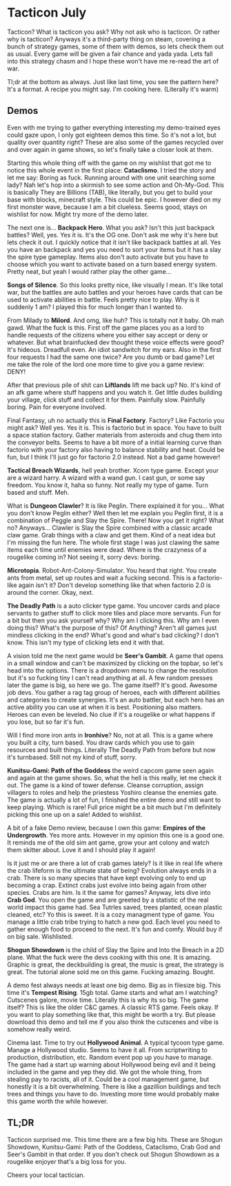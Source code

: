 # Tacticon July

Tacticon? What is tacticon you ask? Why not ask who is tacticon. Or rather why is tacticon? Anyways it's a third-party thing on steam, covering a bunch of strategy games, some of them with demos, so lets check them out as usual. Every game will be given a fair chance and yada yada. Lets fall into this strategy chasm and I hope these won't have me re-read the art of war.

Tl;dr at the bottom as always. Just like last time, you see the pattern here? It's a format. A recipe you might say. I'm cooking here. (Literally it's warm)

## Demos

Even with me trying to gather everything interesting my demo-trained eyes could gaze upon, I only got eighteen demos this time. So it's not a lot, but quality over quantity right? These are also some of the games recycled over and over again in game shows, so let's finally take a closer look at them.

Starting this whole thing off with the game on my wishlist that got me to notice this whole event in the first place: **Cataclismo**. I tried the story and let me say: Boring as fuck. Running around with one unit searching some lady? Nah let's hop into a skirmish to see some action and Oh-My-God. This is basically They are Billions (TAB), like literally, but you get to build your base with blocks, minecraft style. This could be epic. I however died on my first monster wave, because I am a bit clueless. Seems good, stays on wishlist for now. Might try more of the demo later.

The next one is... **Backpack Hero**. What you ask? Isn't this just backpack battles? Well, yes. Yes it is. It's the OG one. Don't ask me why it's here but lets check it out. I quickly notice that it isn't like backpack battles at all. Yes you have an backpack and yes you need to sort your items but it has a slay the spire type gameplay. Items also don't auto activate but you have to choose which you want to activate based on a turn based energy system. Pretty neat, but yeah I would rather play the other game...

**Songs of Silence**. So this looks pretty nice, like visually I mean. It's like total war, but the battles are auto battles and your heroes have cards that can be used to activate abilities in battle. Feels pretty nice to play. Why is it suddenly 1 am? I played this for much longer than I wanted to.

From Milady to **Milord**. And omg, like huh? This is totally not it baby. Oh mah gawd. What the fuck is this. First off the game places you as a lord to handle requests of the citizens where you either say accept or deny or whatever. But what brainfucked dev thought these voice effects were good? It's hideous. Dreadfull even. An idiot sandwitch for my ears. Also in the first four requests I had the same one twice? Are you dumb or bad game? Let me take the role of the lord one more time to give you a game review: DENY!

After that previous pile of shit can **Liftlands** lift me back up? No. It's kind of an afk game where stuff happens and you watch it. Get little dudes building your village, click stuff and collect it for them. Painfully slow. Painfully boring. Pain for everyone involved.

Final Fantasy, uh no actually this is **Final Factory**. Factory? Like Factorio you might ask? Well yes. Yes it is. This is factorio but in space. You have to built a space station factory. Gather materials from asteroids and chug them into the conveyor belts. Seems to have a bit more of a initial learning curve than factorio with your factory also having to balance stability and heat. Could be fun, but I think I'll just go for factorio 2.0 instead. Not a bad game however!

**Tactical Breach Wizards**, hell yeah brother. Xcom type game. Except your are a wizard harry. A wizard with a wand gun. I cast gun, or some say freedom. You know it, haha so funny. Not really my type of game. Turn based and stuff. Meh.

What is **Dungeon Clawler**? It is like Peglin. There explained it for you... What you don't know Peglin either? Well then let me explain you Peglin first, it is a combination of Peggle and Slay the Spire. There! Now you get it right? What no? Anyways... Clawler is Slay the Spire combined with a classic arcade claw game. Grab things with a claw and get them. Kind of a neat idea but I'm missing the fun here. The whole first stage I was just clawing the same items each time until enemies were dead. Where is the crazyness of a rougelike coming in? Not seeing it, sorry devs: boring.

**Microtopia**. Robot-Ant-Colony-Simulator. You heard that right. You create ants from metal, set up routes and wait a fucking second. This is a factorio-like again isn't it? Don't develop something like that when factorio 2.0 is around the corner. Okay, next.

**The Deadly Path** is a auto clicker type game. You uncover cards and place servants to gather stuff to click more tiles and place more servants. Fun for a bit but then you ask yourself why? Why am I clicking this. Why am I even doing this? What's the purpose of this? Of Anything? Aren't all games just mindless clicking in the end? What's good and what's bad clicking? I don't know. This isn't my type of clicking lets end it with that.

A vision told me the next game would be **Seer's Gambit**. A game that opens in a small window and can't be maximized by clicking on the topbar, so let's head into the options. There is a dropdown menu to change the resolution but it's so fucking tiny I can't read anything at all. A few random presses later the game is big, so here we go. The game itself? It's good. Awesome job devs. You gather a rag tag group of heroes, each with different abilities and categories to create synergies. It's an auto battler, but each hero has an active ability you can use at when it is best. Positioning also matters. Heroes can even be leveled. No clue if it's a rougelike or what happens if you lose, but so far it's fun.

Will I find more iron ants in **Ironhive**? No, not at all. This is a game where you built a city, turn based. You draw cards which you use to gain resources and built things. Literally The Deadly Path from before but now it's turnbased. Still not my kind of stuff, sorry.

**Kunitsu-Gami: Path of the Goddess** the weird capcom game seen again and again at the game shows. So, what the hell is this really, let me check it out. The game is a kind of tower defense. Cleanse corruption, assign villagers to roles and help the priestess Yoshiro cleanse the enemies gate. The game is actually a lot of fun, I finished the entire demo and still want to keep playing. Which is rare! Full price might be a bit much but I'm definitely picking this one up on a sale! Added to wishlist.

A bit of a fake Demo review, because I own this game: **Empires of the Undergrowth**. Yes more ants. However in my opinion this one is a good one. It reminds me of the old sim ant game, grow your ant colony and watch them skitter about. Love it and I should play it again!

Is it just me or are there a lot of crab games lately? Is it like in real life where the crab lifeform is the ultimate state of being? Evolution always ends in a crab. There is so many species that have kept evolving only to end up becoming a crap. Extinct crabs just evolve into being again from other species. Crabs are him. Is it the same for games? Anyway, lets dive into **Crab God**. You open the game and are greeted by a statistic of the real world impact this game had. Sea Tutrles saved, trees planted, ocean plastic cleaned, etc? Yo this is sweet. It is a cozy managment type of game. You manage a little crab tribe trying to hatch a new god. Each level you need to gather enough food to proceed to the next. It's fun and comfy. Would buy if on big sale. Wishlisted.

**Shogun Showdown** is the child of Slay the Spire and Into the Breach in a 2D plane. What the fuck were the devs cooking with this one. It is amazing. Graphic is great, the deckbuilding is great, the music is great, the strategy is great. The tutorial alone sold me on this game. Fucking amazing. Bought.

A demo fest always needs at least one big demo. Big as in filesize big. This time it's **Tempest Rising**. 15gb total. Game starts and what am I watching? Cutscenes galore, movie time. Literally this is why its so big. The game itself? This is like the older C&C games. A classic RTS game. Feels okay. If you want to play something like that, this might be worth a try. But please download this demo and tell me if you also think the cutscenes and vibe is somehow really weird.

Cinema last. Time to try out **Hollywood Animal**. A typical tycoon type game. Manage a Hollywood studio. Seems to have it all. From scriptwriting to production, distribution, etc. Random event pop up you have to manage. The game had a start up warning about Hollywood being evil and it being included in the game and yep they did. We got the whole thing, from stealing pay to racists, all of it. Could be a cool management game, but honestly it is a bit overwhelming. There is like a gazillion buildings and tech trees and things you have to do. Investing more time would probably make this game worth the while however.

## TL;DR

Tacticon surprised me. This time there are a few big hits. These are Shogun Showdown, Kunitsu-Gami: Path of the Goddess, Cataclismo, Crab God and Seer's Gambit in that order. If you don't check out Shogun Showdown as a rougelike enjoyer that's a big loss for you.

Cheers your local tactician.
